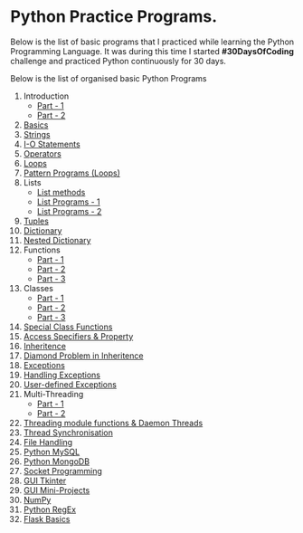 # Python Practice Programs.
Below is the list of basic programs that I practiced while learning the Python Programming Language. It was during this time I started **#30DaysOfCoding** challenge and practiced Python continuously for 30 days.

Below is the list of organised basic Python Programs
1. Introduction
	* [Part - 1](https://github.com/suraj13mj/Python/tree/master/01.%20Python%2017-01-20%20---%20Introduction)
	* [Part - 2](https://github.com/suraj13mj/Python/tree/master/02.%20Python%2018-01-20%20---%20Introduction)
2. [Basics](https://github.com/suraj13mj/Python/tree/master/03.%20Python%2021-01-20%20---%20Basics)
3. [Strings](https://github.com/suraj13mj/Python/tree/master/04.%20Python%2022-01-20%20---%20Strings)
4. [I-O Statements](https://github.com/suraj13mj/Python/tree/master/05.%20Python%2023-01-20%20---%20I-O%20Statements)
5. [Operators](https://github.com/suraj13mj/Python/tree/master/06.%20Python%2024-01-20%20---%20Operators)
6. [Loops](https://github.com/suraj13mj/Python/tree/master/07.%20Python%2027-01-20%20---%20Loops)
7. [Pattern Programs (Loops)](https://github.com/suraj13mj/Python/tree/master/08.%20Python%2029-01-20%20---%20Loops%20%26%20Patterns)
8. Lists
	* [List methods](https://github.com/suraj13mj/Python/tree/master/09.%20Python%2030-01-20%20---%20List%20methods)
	* [List Programs - 1](https://github.com/suraj13mj/Python/tree/master/10.%20Python%2031-01-20%20---%20Lists)
	* [List Programs - 2](https://github.com/suraj13mj/Python/tree/master/11.%20Python%2003-02-20%20---%20Lists)
9. [Tuples](https://github.com/suraj13mj/Python/tree/master/12.%20Python%2004-02-20%20---%20Tuples)
10. [Dictionary](https://github.com/suraj13mj/Python/tree/master/13.%20Python%2005-06-20%20---%20Dictionary)
11. [Nested Dictionary](https://github.com/suraj13mj/Python/tree/master/14.%20Python%2006-02-20%20---%20Nested%20Dictionary)
12. Functions
	* [Part - 1](https://github.com/suraj13mj/Python/tree/master/15.%20Python%2007-02-20%20---%20Functions)
	* [Part - 2](https://github.com/suraj13mj/Python/tree/master/16.%20Python%2010-02-20%20---%20Functions)
	* [Part - 3](https://github.com/suraj13mj/Python/tree/master/17.%20Python%2011-02-20%20---%20Functions)
13. Classes
	* [Part - 1](https://github.com/suraj13mj/Python/tree/master/18.%20Python%2012-02-20%20---%20Class)
	* [Part - 2](https://github.com/suraj13mj/Python/tree/master/19.%20Python%2015-02-20%20---%20Class)
	* [Part - 3](https://github.com/suraj13mj/Python/tree/master/20.%20Python%2018-02-20%20---%20Class)
14. [Special Class Functions](https://github.com/suraj13mj/Python/tree/master/21.%20Python%2019-02-20%20---%20Special%20Class%20Functions)
15. [Access Specifiers & Property](https://github.com/suraj13mj/Python/tree/master/22.%20Python%2020-02-20%20---%20Access%20Specifiers%20%26%20Property)
16. [Inheritence](https://github.com/suraj13mj/Python/tree/master/23.%20Python%2022-02-20%20---%20Inheritance)
17. [Diamond Problem in Inheritence](https://github.com/suraj13mj/Python/tree/master/24.%20Python%2023-02-20%20---%20Diamond%20Problem%20in%20Inheritance)
18. [Exceptions](https://github.com/suraj13mj/Python/tree/master/25.%20Python%2024-02-20%20---%20Exception)
19. [Handling Exceptions](https://github.com/suraj13mj/Python/tree/master/26.%20Python%2025-02-20%20---%20Handling%20Exceptions)
20. [User-defined Exceptions](https://github.com/suraj13mj/Python/tree/master/27.%20Python%2026-02-20%20---%20User%20defined%20Exception%20Class)
21. Multi-Threading
	* [Part - 1](https://github.com/suraj13mj/Python/tree/master/28.%20Python%2001-03-20%20---%20Multi-threading)
	* [Part - 2](https://github.com/suraj13mj/Python/tree/master/29.%20Python%2002-03-20%20---%20Multi-threading)
24. [Threading module functions & Daemon Threads](https://github.com/suraj13mj/Python/tree/master/30.%20Python%2003-03-20%20---%20Threading%20module%20Funtions%20%26%20Daemon%20Thread)
25. [Thread Synchronisation](https://github.com/suraj13mj/Python/tree/master/31.%20Python%2005-03-20%20---%20Thread%20Synchronisation)
26. [File Handling](https://github.com/suraj13mj/Python/tree/master/32.%20Python%2006-03-20%20---%20File%20Handling)
27. [Python MySQL](https://github.com/suraj13mj/Python/tree/master/33.%20Python%2010-03-20%20---%20Python%20MySQL)
28. [Python MongoDB](https://github.com/suraj13mj/Python/tree/master/34.%20Python%2014-03-20%20---%20Python%20MongoDB)
29. [Socket Programming](https://github.com/suraj13mj/Python/tree/master/35.%20Python%2020-03-20%20---%20Socket%20Programming)
30. [GUI Tkinter](https://github.com/suraj13mj/Python/tree/master/36.%20Python%2028-03-20%20---%20GUI%20Tkinter)
31. [GUI Mini-Projects](https://github.com/suraj13mj/Python/tree/master/37.%20Python%2010-04-20%20---%20GUI%20Mini%20Projects)
32. [NumPy](https://github.com/suraj13mj/Python/tree/master/38.%20Python%2015-04-20%20---%20NumPy)
33. [Python RegEx](https://github.com/suraj13mj/Python/tree/master/39.%20Python%2020-04-20%20---%20Python%20RegEx)
34. [Flask Basics](https://github.com/suraj13mj/Python/tree/master/40.%20Python%2028-04-20%20---%20Python%20Flask)
